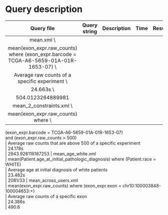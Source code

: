 # Query description

| Query file | Query string | Description | Time | Result |
| :---: | :---: | :---: | :---: | :---: |
| mean.xml \
| mean(exon_expr.raw_counts) where (exon_expr.barcode = TCGA-A6-5659-01A-01R-1653-07) \
| Average raw counts of a specific experiment \
| 24.663s \
| 504.0123264889981
| mean_2_constraints.xml \
| mean(exon_expr.raw_counts) where \
(exon_expr.barcode = TCGA-A6-5659-01A-01R-1653-07) \
and (exon_expr.raw_counts > 500) \
| Average raw counts that are above 500 of a specific experiment \
| 24.178s \
| 2943.928116187253
| mean_age_white.xml \
| mean(Patient.age_at_initial_pathologic_diagnosis) where (Patient.race = WHITE) \
| Average age at initial diagnosis of white patients \
| 23.482s \
| 2081/33
| mean_across_users.xml \
| mean(exon_expr.raw_counts) where (exon_expr.exon = chr10:100003848-100004653:+) \
| Average raw counts of a specific exon \
| 24.386s \
| 490.6
